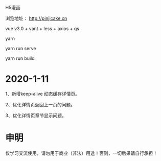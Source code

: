 H5漫画

浏览地址： http://pinjicake.cn

vue v3.0 + vant + less + axios + qs .

yarn

yarn run serve 

yarn run build 

# 2020-1-11

1、新增keep-alive 动态缓存详情页。

2、优化详情页返回上一页的问题。

3、优化详情页章节显示问题。

# 申明
 仅学习交流使用，请勿用于商业（非法）用途！否则，一切后果请自行承担！
